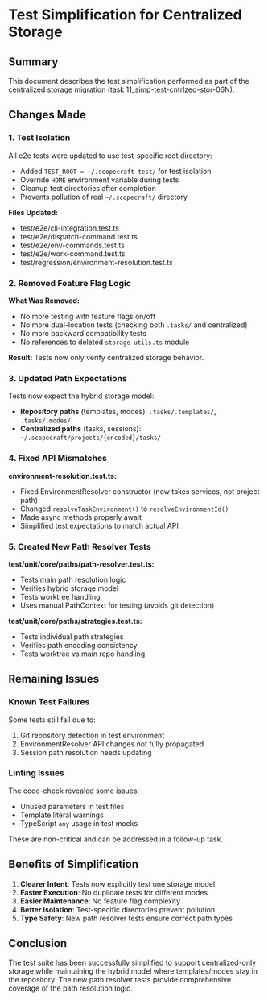 # Test Simplification for Centralized Storage

## Summary

This document describes the test simplification performed as part of the centralized storage migration (task 11_simp-test-cntrlzed-stor-06N).

## Changes Made

### 1. Test Isolation

All e2e tests were updated to use test-specific root directory:
- Added `TEST_ROOT = ~/.scopecraft-test/` for test isolation
- Override `HOME` environment variable during tests
- Cleanup test directories after completion
- Prevents pollution of real `~/.scopecraft/` directory

**Files Updated:**
- test/e2e/cli-integration.test.ts
- test/e2e/dispatch-command.test.ts
- test/e2e/env-commands.test.ts
- test/e2e/work-command.test.ts
- test/regression/environment-resolution.test.ts

### 2. Removed Feature Flag Logic

**What Was Removed:**
- No more testing with feature flags on/off
- No more dual-location tests (checking both `.tasks/` and centralized)
- No more backward compatibility tests
- No references to deleted `storage-utils.ts` module

**Result:** Tests now only verify centralized storage behavior.

### 3. Updated Path Expectations

Tests now expect the hybrid storage model:
- **Repository paths** (templates, modes): `.tasks/.templates/`, `.tasks/.modes/`
- **Centralized paths** (tasks, sessions): `~/.scopecraft/projects/{encoded}/tasks/`

### 4. Fixed API Mismatches

**environment-resolution.test.ts:**
- Fixed EnvironmentResolver constructor (now takes services, not project path)
- Changed `resolveTaskEnvironment()` to `resolveEnvironmentId()`
- Made async methods properly await
- Simplified test expectations to match actual API

### 5. Created New Path Resolver Tests

**test/unit/core/paths/path-resolver.test.ts:**
- Tests main path resolution logic
- Verifies hybrid storage model
- Tests worktree handling
- Uses manual PathContext for testing (avoids git detection)

**test/unit/core/paths/strategies.test.ts:**
- Tests individual path strategies
- Verifies path encoding consistency
- Tests worktree vs main repo handling

## Remaining Issues

### Known Test Failures

Some tests still fail due to:
1. Git repository detection in test environment
2. EnvironmentResolver API changes not fully propagated
3. Session path resolution needs updating

### Linting Issues

The code-check revealed some issues:
- Unused parameters in test files
- Template literal warnings
- TypeScript `any` usage in test mocks

These are non-critical and can be addressed in a follow-up task.

## Benefits of Simplification

1. **Clearer Intent**: Tests now explicitly test one storage model
2. **Faster Execution**: No duplicate tests for different modes
3. **Easier Maintenance**: No feature flag complexity
4. **Better Isolation**: Test-specific directories prevent pollution
5. **Type Safety**: New path resolver tests ensure correct path types

## Conclusion

The test suite has been successfully simplified to support centralized-only storage while maintaining the hybrid model where templates/modes stay in the repository. The new path resolver tests provide comprehensive coverage of the path resolution logic.